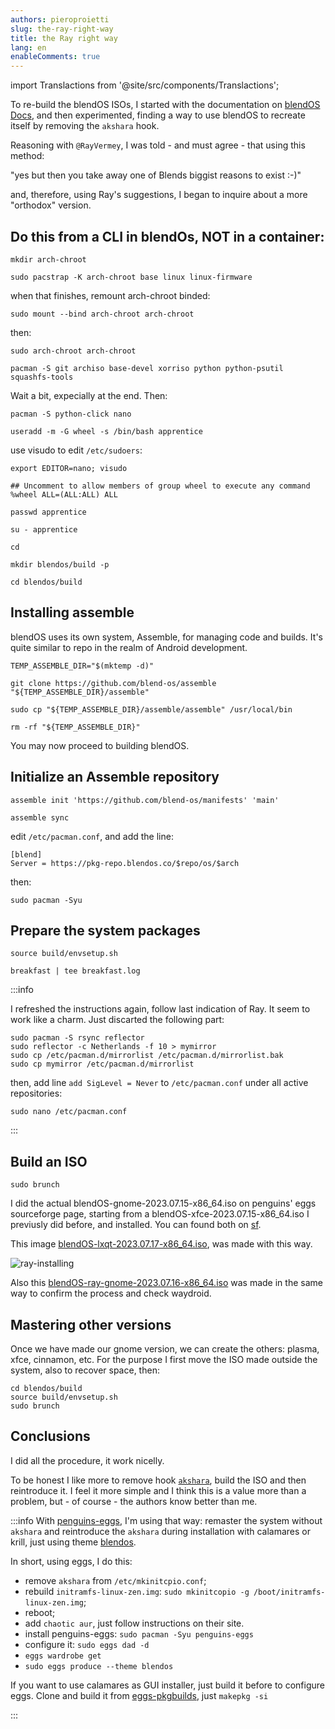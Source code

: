 ```yaml
---
authors: pieroproietti
slug: the-ray-right-way
title: the Ray right way
lang: en
enableComments: true
---
```


import Translactions from '@site/src/components/Translactions';

<Translactions />

To re-build the blendOS ISOs, I started with the documentation on [blendOS Docs](https://docs.blendos.co/), and then experimented, finding a way to use blendOS to recreate itself by removing the `akshara` hook.

Reasoning with `@RayVermey`, I was told - and must agree - that using this method: 

"yes but then you take away one of Blends biggist reasons to exist :-)"

and, therefore, using Ray's suggestions, I began to inquire about a more "orthodox" version.

## Do this from a CLI in blendOs, NOT in a container:

`mkdir arch-chroot`

`sudo pacstrap -K arch-chroot base linux linux-firmware`

when that finishes, remount arch-chroot binded:

`sudo mount --bind arch-chroot arch-chroot`

then:

`sudo arch-chroot arch-chroot`

`pacman -S git archiso base-devel xorriso python python-psutil squashfs-tools`

Wait a bit, expecially at the end. Then:

`pacman -S python-click nano`

`useradd -m -G wheel -s /bin/bash apprentice`

use visudo to edit `/etc/sudoers`:

`export EDITOR=nano; visudo`

```
## Uncomment to allow members of group wheel to execute any command
%wheel ALL=(ALL:ALL) ALL
```

`passwd apprentice`

`su - apprentice`

`cd`

`mkdir blendos/build -p`

`cd blendos/build`

## Installing assemble
blendOS uses its own system, Assemble, for managing code and builds. It's quite similar to repo in the realm of Android development.

`TEMP_ASSEMBLE_DIR="$(mktemp -d)"`

`git clone https://github.com/blend-os/assemble "${TEMP_ASSEMBLE_DIR}/assemble"`

`sudo cp "${TEMP_ASSEMBLE_DIR}/assemble/assemble" /usr/local/bin`

`rm -rf "${TEMP_ASSEMBLE_DIR}"`

You may now proceed to building blendOS.

## Initialize an Assemble repository
`assemble init 'https://github.com/blend-os/manifests' 'main'`

`assemble sync`


edit `/etc/pacman.conf`, and add the line:

```
[blend]
Server = https://pkg-repo.blendos.co/$repo/os/$arch
```

then: 

`sudo pacman -Syu`

## Prepare the system packages

`source build/envsetup.sh`

`breakfast | tee breakfast.log`

:::info

I refreshed the instructions again, follow last indication of Ray. It seem to work like a charm. Just discarted the following part:

```
sudo pacman -S rsync reflector
sudo reflector -c Netherlands -f 10 > mymirror
sudo cp /etc/pacman.d/mirrorlist /etc/pacman.d/mirrorlist.bak
sudo cp mymirror /etc/pacman.d/mirrorlist
```
then, add line `add SigLevel = Never` to `/etc/pacman.conf` under all active repositories:

```
sudo nano /etc/pacman.conf
```
:::

## Build an ISO
`sudo brunch`

I did the actual blendOS-gnome-2023.07.15-x86_64.iso on penguins' eggs sourceforge page, starting from a blendOS-xfce-2023.07.15-x86_64.iso I previusly did before, and installed. You can found both on [sf](https://sourceforge.net/projects/penguins-eggs/files/ISOS/blendos/).

This image [blendOS-lxqt-2023.07.17-x86_64.iso](https://sourceforge.net/projects/penguins-eggs/files/ISOS/blendos/blendOS-lxqt-2023.07.17-x86_64.iso/download), was made with this way.

![ray-installing](/images/installing-ray.png)

Also this [blendOS-ray-gnome-2023.07.16-x86_64.iso](https://sourceforge.net/projects/penguins-eggs/files/ISOS/blendos/blendOS-ray-gnome-2023.07.16-x86_64.iso) was made in the same way to confirm the process and check waydroid.


## Mastering other versions
Once we have made our gnome version, we can create the others: plasma, xfce, cinnamon, etc. For the purpose I first move the ISO made outside the system, also to recover space, then:

```
cd blendos/build
source build/envsetup.sh
sudo brunch
```

## Conclusions

I did all the procedure, it work nicelly.

To be honest I like more to remove hook [`akshara`](https://github.com/blend-os/akshara), build the ISO and then reintroduce it. I feel it more simple and I think this is a value more than a problem, but - of course - the authors know better than me.

:::info
With [penguins-eggs](https://github.com/pieroproietti/penguins-eggs), I'm using that way: remaster the system without `akshara` and reintroduce the `akshara` during installation with calamares or krill, just using theme [blendos](https://github.com/pieroproietti/penguins-wardrobe/tree/main/vendors/blendos).

In short, using eggs, I do this:

* remove `akshara` from `/etc/mkinitcpio.conf`;
* rebuild `initramfs-linux-zen.img`: `sudo mkinitcopio -g /boot/initramfs-linux-zen.img`;
* reboot;
* add `chaotic aur`, just follow instructions on their site.
* install penguins-eggs: `sudo pacman -Syu penguins-eggs`
* configure it: `sudo eggs dad -d`
* `eggs wardrobe get`
* `sudo eggs produce --theme blendos`

If you want to use calamares as GUI installer, just build it before to configure eggs. Clone and build it from [eggs-pkgbuilds](https://github.com/pieroproietti/eggs-pkgbuilds), just `makepkg -si`


:::

